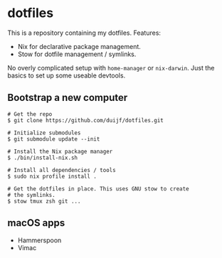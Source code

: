 # dotfiles

This is a repository containing my dotfiles. Features:

 - Nix for declarative package management.
 - Stow for dotfile management / symlinks.

No overly complicated setup with `home-manager` or `nix-darwin`. Just the
basics to set up some useable devtools.

## Bootstrap a new computer

```
# Get the repo
$ git clone https://github.com/duijf/dotfiles.git

# Initialize submodules
$ git submodule update --init

# Install the Nix package manager
$ ./bin/install-nix.sh

# Install all dependencies / tools
$ sudo nix profile install .

# Get the dotfiles in place. This uses GNU stow to create
# the symlinks.
$ stow tmux zsh git ...
```

## macOS apps

 - Hammerspoon
 - Vimac
